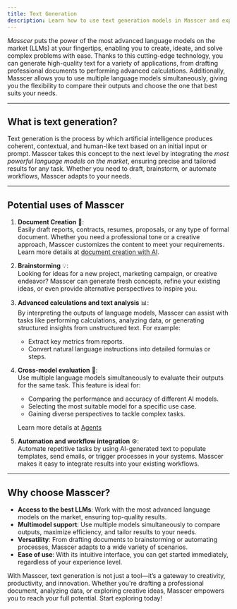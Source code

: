 ```yaml
---
title: Text Generation
description: Learn how to use text generation models in Masscer and explore their multiple applications.
---
```


*Masscer* puts the power of the most advanced language models on the market (LLMs) at your fingertips, enabling you to create, ideate, and solve complex problems with ease. Thanks to this cutting-edge technology, you can generate high-quality text for a variety of applications, from drafting professional documents to performing advanced calculations. Additionally, Masscer allows you to use multiple language models simultaneously, giving you the flexibility to compare their outputs and choose the one that best suits your needs.

---

## What is text generation?  
Text generation is the process by which artificial intelligence produces coherent, contextual, and human-like text based on an initial input or prompt. Masscer takes this concept to the next level by integrating the *most powerful language models on the market*, ensuring precise and tailored results for any task. Whether you need to draft, brainstorm, or automate workflows, Masscer adapts to your needs.

---

## Potential uses of Masscer  

1. **Document Creation** 📄:  
   Easily draft reports, contracts, resumes, proposals, or any type of formal document. Whether you need a professional tone or a creative approach, Masscer customizes the content to meet your requirements. Learn more details at [document creation with AI](/capabilities/document-creation).  

2. **Brainstorming** 💡:  
   Looking for ideas for a new project, marketing campaign, or creative endeavor? Masscer can generate fresh concepts, refine your existing ideas, or even provide alternative perspectives to inspire you.

3. **Advanced calculations and text analysis** 📊:  
   By interpreting the outputs of language models, Masscer can assist with tasks like performing calculations, analyzing data, or generating structured insights from unstructured text. For example:  
   - Extract key metrics from reports.  
   - Convert natural language instructions into detailed formulas or steps.  

4. **Cross-model evaluation** 🧠:  
   Use multiple language models simultaneously to evaluate their outputs for the same task. This feature is ideal for:  
   - Comparing the performance and accuracy of different AI models.  
   - Selecting the most suitable model for a specific use case.  
   - Gaining diverse perspectives to tackle complex tasks.
   
   Learn more details at [Agents](/capabilities/agents)  

5. **Automation and workflow integration** ⚙:  
   Automate repetitive tasks by using AI-generated text to populate templates, send emails, or trigger processes in your systems. Masscer makes it easy to integrate results into your existing workflows.  

---

## Why choose Masscer?  

- **Access to the best LLMs**: Work with the most advanced language models on the market, ensuring top-quality results.  
- **Multimodel support**: Use multiple models simultaneously to compare outputs, maximize efficiency, and tailor results to your needs.  
- **Versatility**: From drafting documents to brainstorming or automating processes, Masscer adapts to a wide variety of scenarios.  
- **Ease of use**: With its intuitive interface, you can get started immediately, regardless of your experience level.  

With Masscer, text generation is not just a tool—it’s a gateway to creativity, productivity, and innovation. Whether you're drafting a professional document, analyzing data, or exploring creative ideas, Masscer empowers you to reach your full potential. Start exploring today!
